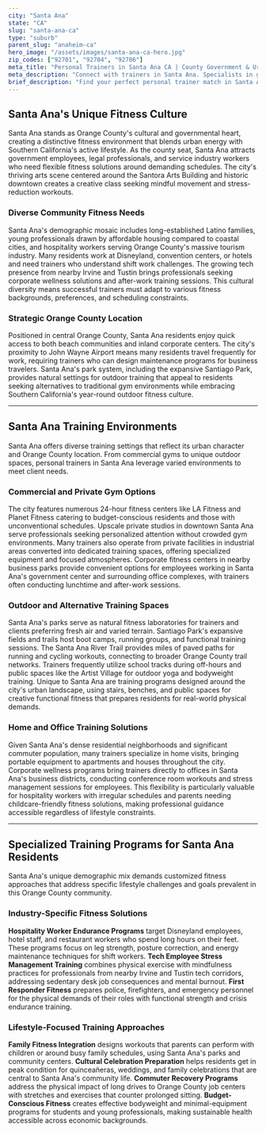 ```yaml
---
city: "Santa Ana"
state: "CA"
slug: "santa-ana-ca"
type: "suburb"
parent_slug: "anaheim-ca"
hero_image: "/assets/images/santa-ana-ca-hero.jpg"
zip_codes: ["92701", "92704", "92706"]
meta_title: "Personal Trainers in Santa Ana CA | County Government & Urban Fitness"
meta_description: "Connect with trainers in Santa Ana. Specialists in government employee fitness, downtown urban wellness, and diverse community health initiatives."
brief_description: "Find your perfect personal trainer match in Santa Ana today! Our service connects you with certified fitness professionals who understand the unique demands of Orange County living. Whether you're a hospitality worker at Disneyland needing shift-friendly scheduling, a tech employee from the Irvine Spectrum seeking stress-relief workouts, or a local resident wanting beach-ready conditioning, we match you with trainers who specialize in your specific goals. Serving Santa Ana's diverse community with customized training solutions for weight loss, strength building, and sustainable fitness habits. Start your transformation with a trainer who gets Orange County's active lifestyle."
---
```

## Santa Ana's Unique Fitness Culture

Santa Ana stands as Orange County's cultural and governmental heart, creating a distinctive fitness environment that blends urban energy with Southern California's active lifestyle. As the county seat, Santa Ana attracts government employees, legal professionals, and service industry workers who need flexible fitness solutions around demanding schedules. The city's thriving arts scene centered around the Santora Arts Building and historic downtown creates a creative class seeking mindful movement and stress-reduction workouts.

### Diverse Community Fitness Needs

Santa Ana's demographic mosaic includes long-established Latino families, young professionals drawn by affordable housing compared to coastal cities, and hospitality workers serving Orange County's massive tourism industry. Many residents work at Disneyland, convention centers, or hotels and need trainers who understand shift work challenges. The growing tech presence from nearby Irvine and Tustin brings professionals seeking corporate wellness solutions and after-work training sessions. This cultural diversity means successful trainers must adapt to various fitness backgrounds, preferences, and scheduling constraints.

### Strategic Orange County Location

Positioned in central Orange County, Santa Ana residents enjoy quick access to both beach communities and inland corporate centers. The city's proximity to John Wayne Airport means many residents travel frequently for work, requiring trainers who can design maintenance programs for business travelers. Santa Ana's park system, including the expansive Santiago Park, provides natural settings for outdoor training that appeal to residents seeking alternatives to traditional gym environments while embracing Southern California's year-round outdoor fitness culture.

---

## Santa Ana Training Environments

Santa Ana offers diverse training settings that reflect its urban character and Orange County location. From commercial gyms to unique outdoor spaces, personal trainers in Santa Ana leverage varied environments to meet client needs.

### Commercial and Private Gym Options

The city features numerous 24-hour fitness centers like LA Fitness and Planet Fitness catering to budget-conscious residents and those with unconventional schedules. Upscale private studios in downtown Santa Ana serve professionals seeking personalized attention without crowded gym environments. Many trainers also operate from private facilities in industrial areas converted into dedicated training spaces, offering specialized equipment and focused atmospheres. Corporate fitness centers in nearby business parks provide convenient options for employees working in Santa Ana's government center and surrounding office complexes, with trainers often conducting lunchtime and after-work sessions.

### Outdoor and Alternative Training Spaces

Santa Ana's parks serve as natural fitness laboratories for trainers and clients preferring fresh air and varied terrain. Santiago Park's expansive fields and trails host boot camps, running groups, and functional training sessions. The Santa Ana River Trail provides miles of paved paths for running and cycling workouts, connecting to broader Orange County trail networks. Trainers frequently utilize school tracks during off-hours and public spaces like the Artist Village for outdoor yoga and bodyweight training. Unique to Santa Ana are training programs designed around the city's urban landscape, using stairs, benches, and public spaces for creative functional fitness that prepares residents for real-world physical demands.

### Home and Office Training Solutions

Given Santa Ana's dense residential neighborhoods and significant commuter population, many trainers specialize in home visits, bringing portable equipment to apartments and houses throughout the city. Corporate wellness programs bring trainers directly to offices in Santa Ana's business districts, conducting conference room workouts and stress management sessions for employees. This flexibility is particularly valuable for hospitality workers with irregular schedules and parents needing childcare-friendly fitness solutions, making professional guidance accessible regardless of lifestyle constraints.

---

## Specialized Training Programs for Santa Ana Residents

Santa Ana's unique demographic mix demands customized fitness approaches that address specific lifestyle challenges and goals prevalent in this Orange County community.

### Industry-Specific Fitness Solutions

**Hospitality Worker Endurance Programs** target Disneyland employees, hotel staff, and restaurant workers who spend long hours on their feet. These programs focus on leg strength, posture correction, and energy maintenance techniques for shift workers. **Tech Employee Stress Management Training** combines physical exercise with mindfulness practices for professionals from nearby Irvine and Tustin tech corridors, addressing sedentary desk job consequences and mental burnout. **First Responder Fitness** prepares police, firefighters, and emergency personnel for the physical demands of their roles with functional strength and crisis endurance training.

### Lifestyle-Focused Training Approaches

**Family Fitness Integration** designs workouts that parents can perform with children or around busy family schedules, using Santa Ana's parks and community centers. **Cultural Celebration Preparation** helps residents get in peak condition for quinceañeras, weddings, and family celebrations that are central to Santa Ana's community life. **Commuter Recovery Programs** address the physical impact of long drives to Orange County job centers with stretches and exercises that counter prolonged sitting. **Budget-Conscious Fitness** creates effective bodyweight and minimal-equipment programs for students and young professionals, making sustainable health accessible across economic backgrounds.